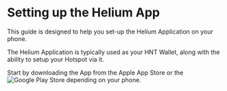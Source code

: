 # Setting up the Helium App

This guide is designed to help you set-up the Helium Application on your phone.

The Helium Application is typically used as your HNT Wallet, along with the ability to setup your Hotspot via it.

Start by downloading the App from the Apple App Store or the ![Google Play Store](https://play.google.com/store/apps/details?id=com.helium.wallet) depending on your phone.

